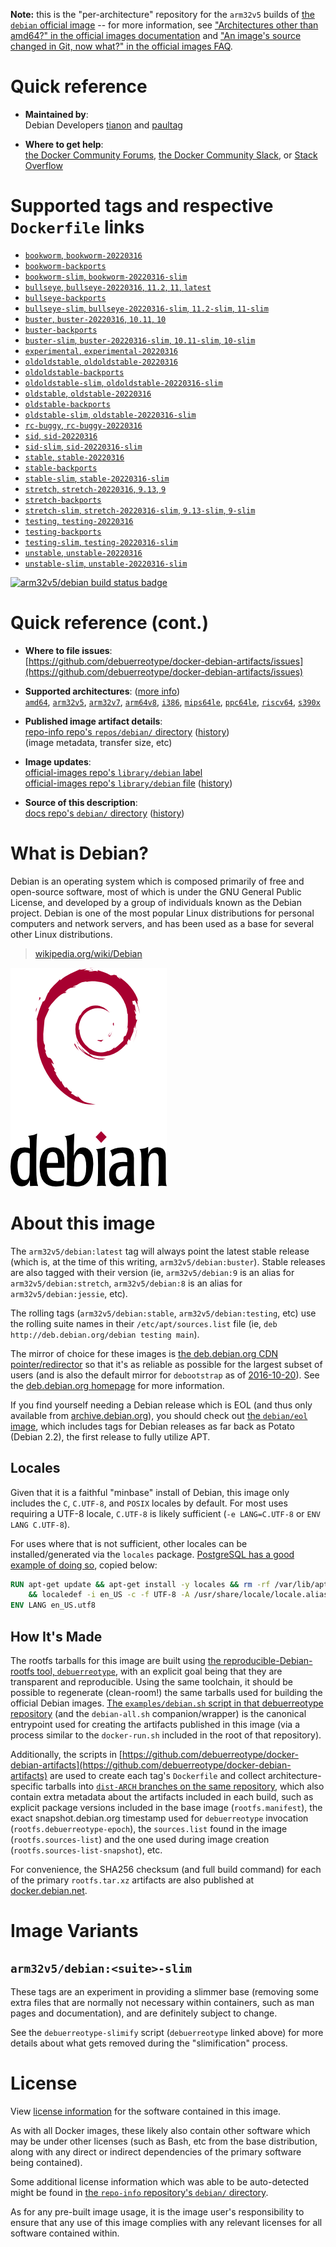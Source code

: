 <!--

********************************************************************************

WARNING:

    DO NOT EDIT "debian/README.md"

    IT IS AUTO-GENERATED

    (from the other files in "debian/" combined with a set of templates)

********************************************************************************

-->

**Note:** this is the "per-architecture" repository for the `arm32v5` builds of [the `debian` official image](https://hub.docker.com/_/debian) -- for more information, see ["Architectures other than amd64?" in the official images documentation](https://github.com/docker-library/official-images#architectures-other-than-amd64) and ["An image's source changed in Git, now what?" in the official images FAQ](https://github.com/docker-library/faq#an-images-source-changed-in-git-now-what).

# Quick reference

-	**Maintained by**:  
	Debian Developers [tianon](https://qa.debian.org/developer.php?login=tianon) and [paultag](https://qa.debian.org/developer.php?login=paultag)

-	**Where to get help**:  
	[the Docker Community Forums](https://forums.docker.com/), [the Docker Community Slack](https://dockr.ly/slack), or [Stack Overflow](https://stackoverflow.com/search?tab=newest&q=docker)

# Supported tags and respective `Dockerfile` links

-	[`bookworm`, `bookworm-20220316`](https://github.com/debuerreotype/docker-debian-artifacts/blob/d263b5789560189fbef48abd96487d3be9f3faf3/bookworm/Dockerfile)
-	[`bookworm-backports`](https://github.com/debuerreotype/docker-debian-artifacts/blob/d263b5789560189fbef48abd96487d3be9f3faf3/bookworm/backports/Dockerfile)
-	[`bookworm-slim`, `bookworm-20220316-slim`](https://github.com/debuerreotype/docker-debian-artifacts/blob/d263b5789560189fbef48abd96487d3be9f3faf3/bookworm/slim/Dockerfile)
-	[`bullseye`, `bullseye-20220316`, `11.2`, `11`, `latest`](https://github.com/debuerreotype/docker-debian-artifacts/blob/d263b5789560189fbef48abd96487d3be9f3faf3/bullseye/Dockerfile)
-	[`bullseye-backports`](https://github.com/debuerreotype/docker-debian-artifacts/blob/d263b5789560189fbef48abd96487d3be9f3faf3/bullseye/backports/Dockerfile)
-	[`bullseye-slim`, `bullseye-20220316-slim`, `11.2-slim`, `11-slim`](https://github.com/debuerreotype/docker-debian-artifacts/blob/d263b5789560189fbef48abd96487d3be9f3faf3/bullseye/slim/Dockerfile)
-	[`buster`, `buster-20220316`, `10.11`, `10`](https://github.com/debuerreotype/docker-debian-artifacts/blob/d263b5789560189fbef48abd96487d3be9f3faf3/buster/Dockerfile)
-	[`buster-backports`](https://github.com/debuerreotype/docker-debian-artifacts/blob/d263b5789560189fbef48abd96487d3be9f3faf3/buster/backports/Dockerfile)
-	[`buster-slim`, `buster-20220316-slim`, `10.11-slim`, `10-slim`](https://github.com/debuerreotype/docker-debian-artifacts/blob/d263b5789560189fbef48abd96487d3be9f3faf3/buster/slim/Dockerfile)
-	[`experimental`, `experimental-20220316`](https://github.com/debuerreotype/docker-debian-artifacts/blob/d263b5789560189fbef48abd96487d3be9f3faf3/experimental/Dockerfile)
-	[`oldoldstable`, `oldoldstable-20220316`](https://github.com/debuerreotype/docker-debian-artifacts/blob/d263b5789560189fbef48abd96487d3be9f3faf3/oldoldstable/Dockerfile)
-	[`oldoldstable-backports`](https://github.com/debuerreotype/docker-debian-artifacts/blob/d263b5789560189fbef48abd96487d3be9f3faf3/oldoldstable/backports/Dockerfile)
-	[`oldoldstable-slim`, `oldoldstable-20220316-slim`](https://github.com/debuerreotype/docker-debian-artifacts/blob/d263b5789560189fbef48abd96487d3be9f3faf3/oldoldstable/slim/Dockerfile)
-	[`oldstable`, `oldstable-20220316`](https://github.com/debuerreotype/docker-debian-artifacts/blob/d263b5789560189fbef48abd96487d3be9f3faf3/oldstable/Dockerfile)
-	[`oldstable-backports`](https://github.com/debuerreotype/docker-debian-artifacts/blob/d263b5789560189fbef48abd96487d3be9f3faf3/oldstable/backports/Dockerfile)
-	[`oldstable-slim`, `oldstable-20220316-slim`](https://github.com/debuerreotype/docker-debian-artifacts/blob/d263b5789560189fbef48abd96487d3be9f3faf3/oldstable/slim/Dockerfile)
-	[`rc-buggy`, `rc-buggy-20220316`](https://github.com/debuerreotype/docker-debian-artifacts/blob/d263b5789560189fbef48abd96487d3be9f3faf3/rc-buggy/Dockerfile)
-	[`sid`, `sid-20220316`](https://github.com/debuerreotype/docker-debian-artifacts/blob/d263b5789560189fbef48abd96487d3be9f3faf3/sid/Dockerfile)
-	[`sid-slim`, `sid-20220316-slim`](https://github.com/debuerreotype/docker-debian-artifacts/blob/d263b5789560189fbef48abd96487d3be9f3faf3/sid/slim/Dockerfile)
-	[`stable`, `stable-20220316`](https://github.com/debuerreotype/docker-debian-artifacts/blob/d263b5789560189fbef48abd96487d3be9f3faf3/stable/Dockerfile)
-	[`stable-backports`](https://github.com/debuerreotype/docker-debian-artifacts/blob/d263b5789560189fbef48abd96487d3be9f3faf3/stable/backports/Dockerfile)
-	[`stable-slim`, `stable-20220316-slim`](https://github.com/debuerreotype/docker-debian-artifacts/blob/d263b5789560189fbef48abd96487d3be9f3faf3/stable/slim/Dockerfile)
-	[`stretch`, `stretch-20220316`, `9.13`, `9`](https://github.com/debuerreotype/docker-debian-artifacts/blob/d263b5789560189fbef48abd96487d3be9f3faf3/stretch/Dockerfile)
-	[`stretch-backports`](https://github.com/debuerreotype/docker-debian-artifacts/blob/d263b5789560189fbef48abd96487d3be9f3faf3/stretch/backports/Dockerfile)
-	[`stretch-slim`, `stretch-20220316-slim`, `9.13-slim`, `9-slim`](https://github.com/debuerreotype/docker-debian-artifacts/blob/d263b5789560189fbef48abd96487d3be9f3faf3/stretch/slim/Dockerfile)
-	[`testing`, `testing-20220316`](https://github.com/debuerreotype/docker-debian-artifacts/blob/d263b5789560189fbef48abd96487d3be9f3faf3/testing/Dockerfile)
-	[`testing-backports`](https://github.com/debuerreotype/docker-debian-artifacts/blob/d263b5789560189fbef48abd96487d3be9f3faf3/testing/backports/Dockerfile)
-	[`testing-slim`, `testing-20220316-slim`](https://github.com/debuerreotype/docker-debian-artifacts/blob/d263b5789560189fbef48abd96487d3be9f3faf3/testing/slim/Dockerfile)
-	[`unstable`, `unstable-20220316`](https://github.com/debuerreotype/docker-debian-artifacts/blob/d263b5789560189fbef48abd96487d3be9f3faf3/unstable/Dockerfile)
-	[`unstable-slim`, `unstable-20220316-slim`](https://github.com/debuerreotype/docker-debian-artifacts/blob/d263b5789560189fbef48abd96487d3be9f3faf3/unstable/slim/Dockerfile)

[![arm32v5/debian build status badge](https://img.shields.io/jenkins/s/https/doi-janky.infosiftr.net/job/multiarch/job/arm32v5/job/debian.svg?label=arm32v5/debian%20%20build%20job)](https://doi-janky.infosiftr.net/job/multiarch/job/arm32v5/job/debian/)

# Quick reference (cont.)

-	**Where to file issues**:  
	[https://github.com/debuerreotype/docker-debian-artifacts/issues](https://github.com/debuerreotype/docker-debian-artifacts/issues)

-	**Supported architectures**: ([more info](https://github.com/docker-library/official-images#architectures-other-than-amd64))  
	[`amd64`](https://hub.docker.com/r/amd64/debian/), [`arm32v5`](https://hub.docker.com/r/arm32v5/debian/), [`arm32v7`](https://hub.docker.com/r/arm32v7/debian/), [`arm64v8`](https://hub.docker.com/r/arm64v8/debian/), [`i386`](https://hub.docker.com/r/i386/debian/), [`mips64le`](https://hub.docker.com/r/mips64le/debian/), [`ppc64le`](https://hub.docker.com/r/ppc64le/debian/), [`riscv64`](https://hub.docker.com/r/riscv64/debian/), [`s390x`](https://hub.docker.com/r/s390x/debian/)

-	**Published image artifact details**:  
	[repo-info repo's `repos/debian/` directory](https://github.com/docker-library/repo-info/blob/master/repos/debian) ([history](https://github.com/docker-library/repo-info/commits/master/repos/debian))  
	(image metadata, transfer size, etc)

-	**Image updates**:  
	[official-images repo's `library/debian` label](https://github.com/docker-library/official-images/issues?q=label%3Alibrary%2Fdebian)  
	[official-images repo's `library/debian` file](https://github.com/docker-library/official-images/blob/master/library/debian) ([history](https://github.com/docker-library/official-images/commits/master/library/debian))

-	**Source of this description**:  
	[docs repo's `debian/` directory](https://github.com/docker-library/docs/tree/master/debian) ([history](https://github.com/docker-library/docs/commits/master/debian))

# What is Debian?

Debian is an operating system which is composed primarily of free and open-source software, most of which is under the GNU General Public License, and developed by a group of individuals known as the Debian project. Debian is one of the most popular Linux distributions for personal computers and network servers, and has been used as a base for several other Linux distributions.

> [wikipedia.org/wiki/Debian](https://en.wikipedia.org/wiki/Debian)

![logo](https://raw.githubusercontent.com/docker-library/docs/b449be7df57e9ed9086bb5821bfb5d6cdc5d67a4/debian/logo.png)

# About this image

The `arm32v5/debian:latest` tag will always point the latest stable release (which is, at the time of this writing, `arm32v5/debian:buster`). Stable releases are also tagged with their version (ie, `arm32v5/debian:9` is an alias for `arm32v5/debian:stretch`, `arm32v5/debian:8` is an alias for `arm32v5/debian:jessie`, etc).

The rolling tags (`arm32v5/debian:stable`, `arm32v5/debian:testing`, etc) use the rolling suite names in their `/etc/apt/sources.list` file (ie, `deb http://deb.debian.org/debian testing main`).

The mirror of choice for these images is [the deb.debian.org CDN pointer/redirector](https://deb.debian.org) so that it's as reliable as possible for the largest subset of users (and is also the default mirror for `debootstrap` as of [2016-10-20](https://anonscm.debian.org/cgit/d-i/debootstrap.git/commit/?id=9e8bc60ad1ccf3a25ce7890526b70059f3e770de)). See the [deb.debian.org homepage](https://deb.debian.org) for more information.

If you find yourself needing a Debian release which is EOL (and thus only available from [archive.debian.org](http://archive.debian.org)), you should check out [the `debian/eol` image](https://hub.docker.com/r/debian/eol/), which includes tags for Debian releases as far back as Potato (Debian 2.2), the first release to fully utilize APT.

## Locales

Given that it is a faithful "minbase" install of Debian, this image only includes the `C`, `C.UTF-8`, and `POSIX` locales by default. For most uses requiring a UTF-8 locale, `C.UTF-8` is likely sufficient (`-e LANG=C.UTF-8` or `ENV LANG C.UTF-8`).

For uses where that is not sufficient, other locales can be installed/generated via the `locales` package. [PostgreSQL has a good example of doing so](https://github.com/docker-library/postgres/blob/69bc540ecfffecce72d49fa7e4a46680350037f9/9.6/Dockerfile#L21-L24), copied below:

```dockerfile
RUN apt-get update && apt-get install -y locales && rm -rf /var/lib/apt/lists/* \
	&& localedef -i en_US -c -f UTF-8 -A /usr/share/locale/locale.alias en_US.UTF-8
ENV LANG en_US.utf8
```

## How It's Made

The rootfs tarballs for this image are built using [the reproducible-Debian-rootfs tool, `debuerreotype`](https://github.com/debuerreotype/debuerreotype), with an explicit goal being that they are transparent and reproducible. Using the same toolchain, it should be possible to regenerate (clean-room!) the same tarballs used for building the official Debian images. [The `examples/debian.sh` script in that debuerreotype repository](https://github.com/debuerreotype/debuerreotype/blob/master/examples/debian.sh) (and the `debian-all.sh` companion/wrapper) is the canonical entrypoint used for creating the artifacts published in this image (via a process similar to the `docker-run.sh` included in the root of that repository).

Additionally, the scripts in [https://github.com/debuerreotype/docker-debian-artifacts](https://github.com/debuerreotype/docker-debian-artifacts) are used to create each tag's `Dockerfile` and collect architecture-specific tarballs into [`dist-ARCH` branches on the same repository](https://github.com/debuerreotype/docker-debian-artifacts/branches), which also contain extra metadata about the artifacts included in each build, such as explicit package versions included in the base image (`rootfs.manifest`), the exact snapshot.debian.org timestamp used for `debuerreotype` invocation (`rootfs.debuerreotype-epoch`), the `sources.list` found in the image (`rootfs.sources-list`) and the one used during image creation (`rootfs.sources-list-snapshot`), etc.

For convenience, the SHA256 checksum (and full build command) for each of the primary `rootfs.tar.xz` artifacts are also published at [docker.debian.net](https://docker.debian.net/).

# Image Variants

## `arm32v5/debian:<suite>-slim`

These tags are an experiment in providing a slimmer base (removing some extra files that are normally not necessary within containers, such as man pages and documentation), and are definitely subject to change.

See the `debuerreotype-slimify` script (`debuerreotype` linked above) for more details about what gets removed during the "slimification" process.

# License

View [license information](https://www.debian.org/social_contract#guidelines) for the software contained in this image.

As with all Docker images, these likely also contain other software which may be under other licenses (such as Bash, etc from the base distribution, along with any direct or indirect dependencies of the primary software being contained).

Some additional license information which was able to be auto-detected might be found in [the `repo-info` repository's `debian/` directory](https://github.com/docker-library/repo-info/tree/master/repos/debian).

As for any pre-built image usage, it is the image user's responsibility to ensure that any use of this image complies with any relevant licenses for all software contained within.
